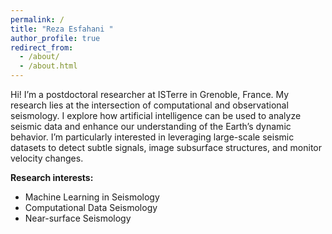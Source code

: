 ```yaml
---
permalink: /
title: "Reza Esfahani "
author_profile: true
redirect_from: 
  - /about/
  - /about.html
---
```


Hi! I’m a postdoctoral researcher at ISTerre in Grenoble, France. My research lies at the intersection of computational and observational seismology. I explore how artificial intelligence can be used to analyze seismic data and enhance our understanding of the Earth’s dynamic behavior. I’m particularly interested in leveraging large-scale seismic datasets to detect subtle signals, image subsurface structures, and monitor velocity changes.

**Research interests:**

- Machine Learning in Seismology  
- Computational Data Seismology  
- Near-surface Seismology


